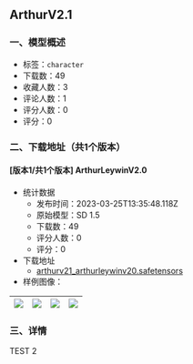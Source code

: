 ## ArthurV2.1
### 一、模型概述

- 标签：`character`
- 下载数：49
- 收藏人数：3
- 评论人数：1
- 评分人数：0
- 评分：0

### 二、下载地址（共1个版本）

#### [版本1/共1个版本] ArthurLeywinV2.0

- 统计数据
  - 发布时间：2023-03-25T13:35:48.118Z
  - 原始模型：SD 1.5
  - 下载数：49
  - 评分人数：0
  - 评分：0
- 下载地址
  - [arthurv21_arthurleywinv20.safetensors](https://civitai.com/api/download/models/28601)
- 样例图像：

| <img src="https://image.civitai.com/xG1nkqKTMzGDvpLrqFT7WA/14e264ad-ffba-4d1a-6400-c927be484b00/width=450/322352.jpeg" /> | <img src="https://image.civitai.com/xG1nkqKTMzGDvpLrqFT7WA/cb54fe21-5e0e-420c-aabd-b51e498f7500/width=450/322355.jpeg" /> | <img src="https://image.civitai.com/xG1nkqKTMzGDvpLrqFT7WA/3bdc4f24-26d5-48c7-e189-37e496582c00/width=450/322354.jpeg" /> | <img src="https://image.civitai.com/xG1nkqKTMzGDvpLrqFT7WA/96227e06-f839-4d8b-ff28-5c60a3a28000/width=450/322353.jpeg" /> |
| ---- | ---- | ---- | ---- |


### 三、详情
<p>TEST 2</p>